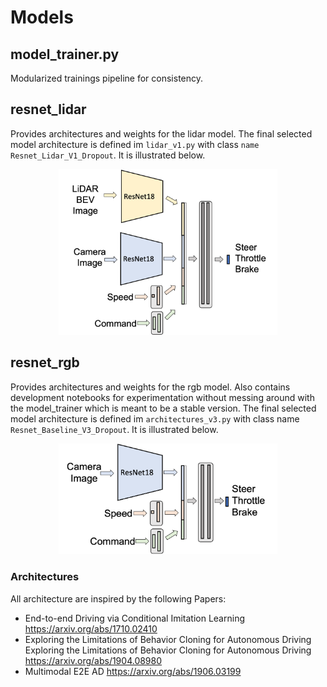 # Models

## model_trainer.py
Modularized trainings pipeline for consistency.

## resnet_lidar
Provides architectures and weights for the lidar model. The final selected model architecture is defined im `lidar_v1.py` with class `name Resnet_Lidar_V1_Dropout`. It is illustrated below.
<!-- ![System architecture of project](../figures/lidar_model.png "LiDAR model") -->
<p align="center">
  <img src="../figures/lidar_model.png" width="350" title="hover text">
</p>

## resnet_rgb
Provides architectures and weights for the rgb model. Also contains development notebooks for experimentation without messing around with the model_trainer which is meant to be a stable version. The final selected model architecture is defined im `architectures_v3.py` with class name `Resnet_Baseline_V3_Dropout`. It is illustrated below.
<p align="center">
  <img src="../figures/camera_model.png" width="350" title="hover text">
</p>

### Architectures
All architecture are inspired by the following Papers:
- End-to-end Driving via Conditional Imitation Learning https://arxiv.org/abs/1710.02410
- Exploring the Limitations of Behavior Cloning for Autonomous Driving Exploring the Limitations of Behavior Cloning for Autonomous Driving  https://arxiv.org/abs/1904.08980
- Multimodal E2E AD https://arxiv.org/abs/1906.03199
